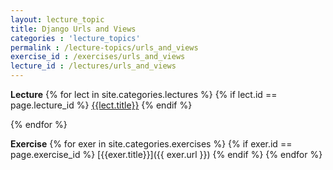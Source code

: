 ```yaml
---
layout: lecture_topic
title: Django Urls and Views
categories : 'lecture_topics'
permalink : /lecture-topics/urls_and_views
exercise_id : /exercises/urls_and_views
lecture_id : /lectures/urls_and_views
---
```


__Lecture__
{% for lect in site.categories.lectures %}
{% if lect.id == page.lecture_id %}
[{{lect.title}}]({{lect.url}})
{% endif %} 

{% endfor %}

   __Exercise__
{% for exer in site.categories.exercises %}
{% if exer.id == page.exercise_id %}
[{{exer.title}}]({{ exer.url }})
{% endif %} 
{% endfor %}


